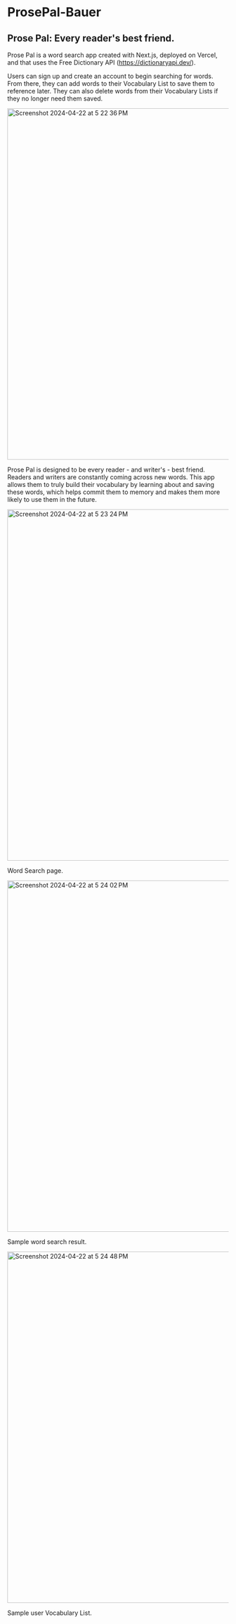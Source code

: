 # ProsePal-Bauer

<h2>Prose Pal: Every reader's best friend.</h2>

Prose Pal is a word search app created with Next.js, deployed on Vercel, and that uses the Free Dictionary API (https://dictionaryapi.dev/).

Users can sign up and create an account to begin searching for words. From there, they can add words to their Vocabulary List to save them to reference later. They can also delete words from their Vocabulary Lists if they no longer need them saved.

<img width="800" alt="Screenshot 2024-04-22 at 5 22 36 PM" src="https://github.com/juliacbauer/ProsePal-Bauer/assets/122422145/74bea7c4-a9bf-4716-b0eb-0239d3c7b768">


Prose Pal is designed to be every reader - and writer's - best friend. Readers and writers are constantly coming across new words. This app allows them to truly build their vocabulary by learning about and saving these words, which helps commit them to memory and makes them more likely to use them in the future.


<img width="800" alt="Screenshot 2024-04-22 at 5 23 24 PM" src="https://github.com/juliacbauer/ProsePal-Bauer/assets/122422145/b2545c7b-1ec8-42ae-8f75-d21cd32c0abf">

Word Search page.

<img width="800" alt="Screenshot 2024-04-22 at 5 24 02 PM" src="https://github.com/juliacbauer/ProsePal-Bauer/assets/122422145/01822888-c6a2-44d0-97fe-9e4d23af370f">

Sample word search result.

<img width="800" alt="Screenshot 2024-04-22 at 5 24 48 PM" src="https://github.com/juliacbauer/ProsePal-Bauer/assets/122422145/71256549-9d08-4dfc-a212-36a05ed5005d">

Sample user Vocabulary List.

